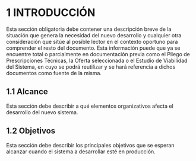 # 1 INTRODUCCIÓN
Esta sección obligatoria debe contener una descripción breve de la situación que genera la necesidad del nuevo desarrollo y cualquier otra consideración que sitúe al posible lector en el contexto oportuno para comprender el resto del documento.
Esta información puede que ya se encuentre total o parcialmente en documentación previa como el Pliego de Prescripciones Técnicas, la Oferta seleccionada o el Estudio de Viabilidad del Sistema, en cuyo se podrá reutilizar y se hará referencia a dichos documentos como fuente de la misma.

## 1.1 Alcance
Esta sección debe describir a qué elementos organizativos afecta el desarrollo del nuevo sistema.
## 1.2 Objetivos
Esta sección debe describir los principales objetivos que se esperan alcanzar cuando el sistema a desarrollar esté en producción.
